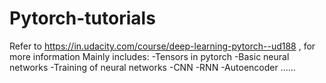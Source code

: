 # Pytorch-tutorials
Refer to https://in.udacity.com/course/deep-learning-pytorch--ud188 , for more information
Mainly includes:
-Tensors in pytorch
-Basic neural networks
-Training of neural networks
-CNN
-RNN
-Autoencoder
......
